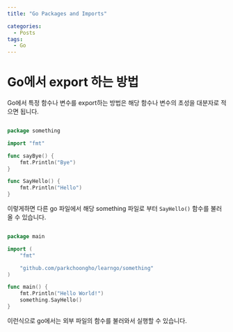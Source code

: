```yaml
---
title: "Go Packages and Imports"

categories:
  - Posts
tags:
  - Go
---
```


# Go에서 export 하는 방법

Go에서 특정 함수나 변수를 export하는 방법은 해당 함수나 변수의 초성을 대분자로 적으면 됩니다.

```go

package something

import "fmt"

func sayBye() {
	fmt.Println("Bye")
}

func SayHello() {
	fmt.Println("Hello")
}

```

이렇게하면 다른 go 파일에서 해당 something 파일로 부터 `SayHello()` 함수를 불러올 수 있습니다.

```go

package main

import (
	"fmt"

	"github.com/parkchoongho/learngo/something"
)

func main() {
	fmt.Println("Hello World!")
	something.SayHello()
}

```

이런식으로 go에서는 외부 파일의 함수를 불러와서 실행할 수 있습니다.
